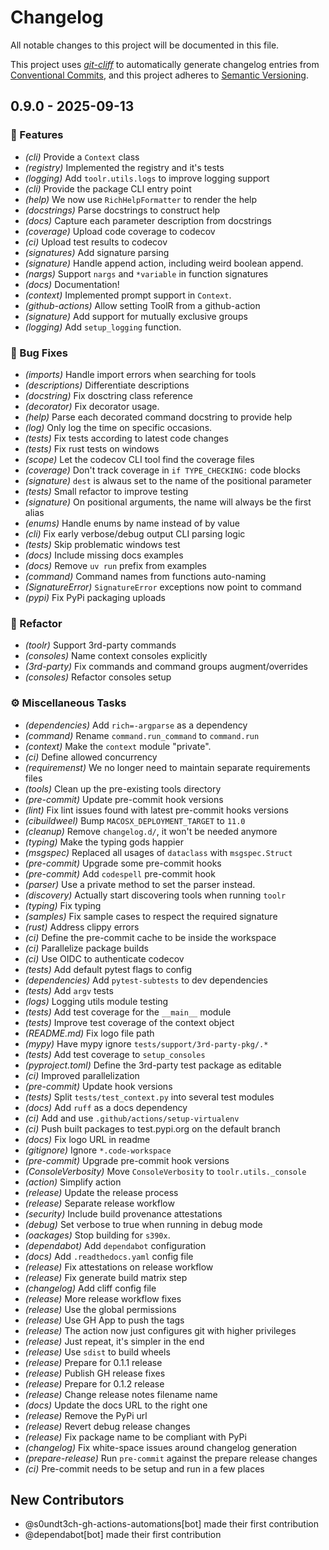 # Changelog

All notable changes to this project will be documented in this file.

This project uses [*git-cliff*](https://git-cliff.org/) to automatically generate changelog entries
from [Conventional Commits](https://www.conventionalcommits.org/en/v1.0.0/), and this project adheres
to [Semantic Versioning](https://semver.org/spec/v2.0.0.html).

## 0.9.0 - 2025-09-13

### <!-- 0 -->🚀 Features

- *(cli)* Provide a `Context` class
- *(registry)* Implemented the registry and it's tests
- *(logging)* Add `toolr.utils.logs` to improve logging support
- *(cli)* Provide the package CLI entry point
- *(help)* We now use ``RichHelpFormatter`` to render the help
- *(docstrings)* Parse docstrings to construct help
- *(docs)* Capture each parameter description from docstrings
- *(coverage)* Upload code coverage to codecov
- *(ci)* Upload test results to codecov
- *(signatures)* Add signature parsing
- *(signature)* Handle append action, including weird boolean append.
- *(nargs)* Support ``nargs`` and ``*variable`` in function signatures
- *(docs)* Documentation!
- *(context)* Implemented prompt support in ``Context``.
- *(github-actions)* Allow setting ToolR from a github-action
- *(signature)* Add support for mutually exclusive groups
- *(logging)* Add `setup_logging` function.

### <!-- 1 -->🐛 Bug Fixes

- *(imports)* Handle import errors when searching for tools
- *(descriptions)* Differentiate descriptions
- *(docstring)* Fix dosctring class reference
- *(decorator)* Fix decorator usage.
- *(help)* Parse each decorated command docstring to provide help
- *(log)* Only log the time on specific occasions.
- *(tests)* Fix tests according to latest code changes
- *(tests)* Fix rust tests on windows
- *(scope)* Let the codecov CLI tool find the coverage files
- *(coverage)* Don't track coverage in ``if TYPE_CHECKING:`` code blocks
- *(signature)* `dest` is alwaus set to the name of the positional parameter
- *(tests)* Small refactor to improve testing
- *(signature)* On positional arguments, the name will always be the first alias
- *(enums)* Handle enums by name instead of by value
- *(cli)* Fix early verbose/debug output CLI parsing logic
- *(tests)* Skip problematic windows test
- *(docs)* Include missing docs examples
- *(docs)* Remove `uv run` prefix from examples
- *(command)* Command names from functions auto-naming
- *(SignatureError)* `SignatureError` exceptions now point to command
- *(pypi)* Fix PyPi packaging uploads

### <!-- 2 -->🚜 Refactor

- *(toolr)* Support 3rd-party commands
- *(consoles)* Name context consoles explicitly
- *(3rd-party)* Fix commands and command groups augment/overrides
- *(consoles)* Refactor consoles setup

### <!-- 7 -->⚙️ Miscellaneous Tasks

- *(dependencies)* Add `rich=-argparse` as a dependency
- *(command)* Rename `command.run_command` to `command.run`
- *(context)* Make the ``context`` module "private".
- *(ci)* Define allowed concurrency
- *(requiremenst)* We no longer need to maintain separate requirements files
- *(tools)* Clean up the pre-existing tools directory
- *(pre-commit)* Update pre-commit hook versions
- *(lint)* Fix lint issues found with latest pre-commit hooks versions
- *(cibuildweel)* Bump `MACOSX_DEPLOYMENT_TARGET` to `11.0`
- *(cleanup)* Remove `changelog.d/`, it won't be needed anymore
- *(typing)* Make the typing gods happier
- *(msgspec)* Replaced all usages of ``dataclass`` with ``msgspec.Struct``
- *(pre-commit)* Upgrade some pre-commit hooks
- *(pre-commit)* Add ``codespell`` pre-commit hook
- *(parser)* Use a private method to set the parser instead.
- *(discovery)* Actually start discovering tools when running ``toolr``
- *(typing)* Fix typing
- *(samples)* Fix sample cases to respect the required signature
- *(rust)* Address clippy errors
- *(ci)* Define the pre-commit cache to be inside the workspace
- *(ci)* Parallelize package builds
- *(ci)* Use OIDC to authenticate codecov
- *(tests)* Add default pytest flags to config
- *(dependencies)* Add ``pytest-subtests`` to dev dependencies
- *(tests)* Add ``argv`` tests
- *(logs)* Logging utils module testing
- *(tests)* Add test coverage for the `__main__` module
- *(tests)* Improve test coverage of the context object
- *(README.md)* Fix logo file path
- *(mypy)* Have mypy ignore `tests/support/3rd-party-pkg/.*`
- *(tests)* Add test coverage to ``setup_consoles``
- *(pyproject.toml)* Define the 3rd-party test package as editable
- *(ci)* Improved parallelization
- *(pre-commit)* Update hook versions
- *(tests)* Split `tests/test_context.py` into several test modules
- *(docs)* Add ``ruff`` as a docs dependency
- *(ci)* Add and use ``.github/actions/setup-virtualenv``
- *(ci)* Push built packages to test.pypi.org on the default branch
- *(docs)* Fix logo URL in readme
- *(gitignore)* Ignore `*.code-workspace`
- *(pre-commit)* Upgrade pre-commit hook versions
- *(ConsoleVerbosity)* Move `ConsoleVerbosity` to  `toolr.utils._console`
- *(action)* Simplify action
- *(release)* Update the release process
- *(release)* Separate release workflow
- *(security)* Include build provenance attestations
- *(debug)* Set verbose to true when running in debug mode
- *(oackages)* Stop building for `s390x`.
- *(dependabot)* Add `dependabot` configuration
- *(docs)* Add `.readthedocs.yaml` config file
- *(release)* Fix attestations on release workflow
- *(release)* Fix generate build matrix step
- *(changelog)* Add cliff config file
- *(release)* More release workflow fixes
- *(release)* Use the global permissions
- *(release)* Use GH App to push the tags
- *(release)* The action now just configures git with higher privileges
- *(release)* Just repeat, it's simpler in the end
- *(release)* Use `sdist` to build wheels
- *(release)* Prepare for 0.1.1 release
- *(release)* Publish GH release fixes
- *(release)* Prepare for 0.1.2 release
- *(release)* Change release notes filename name
- *(docs)* Update the docs URL to  the right one
- *(release)* Remove the PyPi url
- *(release)* Revert debug release changes
- *(release)* Fix package name to be compliant with PyPi
- *(changelog)* Fix white-space issues around changelog generation
- *(prepare-release)* Run `pre-commit` against the prepare release changes
- *(ci)* Pre-commit needs to be setup and run in a few places

## New Contributors

* @s0undt3ch-gh-actions-automations[bot] made their first contribution
* @dependabot[bot] made their first contribution
